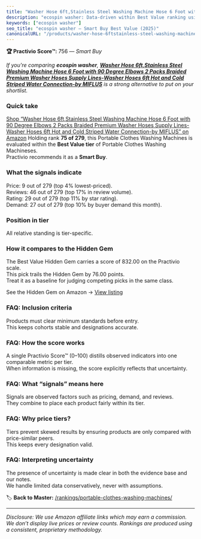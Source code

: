 ```yaml
---
title: "Washer Hose 6ft,Stainless Steel Washing Machine Hose 6 Foot with 90 Degree Elbows 2 Packs Braided Premium Washer Hoses Supply Lines-Washer Hoses 6ft Hot and Cold Striped Water Connection-by MIFLUS"
description: "ecospin washer: Data-driven within Best Value ranking using the Practivio Score™. Positioned by quality, value, demand, findability, momentum."
keywords: ["ecospin washer"]
seo_title: "ecospin washer — Smart Buy Best Value (2025)"
canonicalURL: "/products/washer-hose-6ftstainless-steel-washing-machine-hose-6-foot-with-90-degree-elbows-2-packs-braided-premium-washer-hoses-supply-lines-washer-hoses-6ft-hot-and-cold-striped-water-connection-by-miflus-B0CB5H2XCN/"
---
```


**🏆 Practivio Score™:** 756 — _Smart Buy_


*If you're comparing **ecospin washer**, **[Washer Hose 6ft,Stainless Steel Washing Machine Hose 6 Foot with 90 Degree Elbows 2 Packs Braided Premium Washer Hoses Supply Lines-Washer Hoses 6ft Hot and Cold Striped Water Connection-by MIFLUS](https://www.amazon.com/dp/B0CB5H2XCN?tag=practivio-20)** is a strong alternative to put on your shortlist.*
### Quick take
[Shop “Washer Hose 6ft,Stainless Steel Washing Machine Hose 6 Foot with 90 Degree Elbows 2 Packs Braided Premium Washer Hoses Supply Lines-Washer Hoses 6ft Hot and Cold Striped Water Connection-by MIFLUS” on Amazon](https://www.amazon.com/dp/B0CB5H2XCN?tag=practivio-20)
Holding rank **75 of 279**, this Portable Clothes Washing Machines is evaluated within the **Best Value tier** of Portable Clothes Washing Machineses.  
Practivio recommends it as a **Smart Buy**.

### What the signals indicate
Price: 9 out of 279 (top 4% lowest-priced).  
Reviews: 46 out of 279 (top 17% in review volume).  
Rating: 29 out of 279 (top 11% by star rating).  
Demand: 27 out of 279 (top 10% by buyer demand this month).

### Position in tier
All relative standing is tier-specific.

### How it compares to the Hidden Gem
The Best Value Hidden Gem carries a score of 832.00 on the Practivio scale.  
This pick trails the Hidden Gem by 76.00 points.  
Treat it as a baseline for judging competing picks in the same class.  

See the Hidden Gem on Amazon → [View listing](https://www.amazon.com/dp/B01N68XF0O?tag=practivio-20)

### FAQ: Inclusion criteria
Products must clear minimum standards before entry.  
This keeps cohorts stable and designations accurate.

### FAQ: How the score works
A single Practivio Score™ (0–100) distills observed indicators into one comparable metric per tier.  
When information is missing, the score explicitly reflects that uncertainty.

### FAQ: What “signals” means here
Signals are observed factors such as pricing, demand, and reviews.  
They combine to place each product fairly within its tier.

### FAQ: Why price tiers?
Tiers prevent skewed results by ensuring products are only compared with price-similar peers.  
This keeps every designation valid.

### FAQ: Interpreting uncertainty
The presence of uncertainty is made clear in both the evidence base and our notes.  
We handle limited data conservatively, never with assumptions.


🏷️ **Back to Master:** [/rankings/portable-clothes-washing-machines/](/rankings/portable-clothes-washing-machines/)

---
_Disclosure: We use Amazon affiliate links which may earn a commission. We don’t display live prices or review counts. Rankings are produced using a consistent, proprietary methodology._
